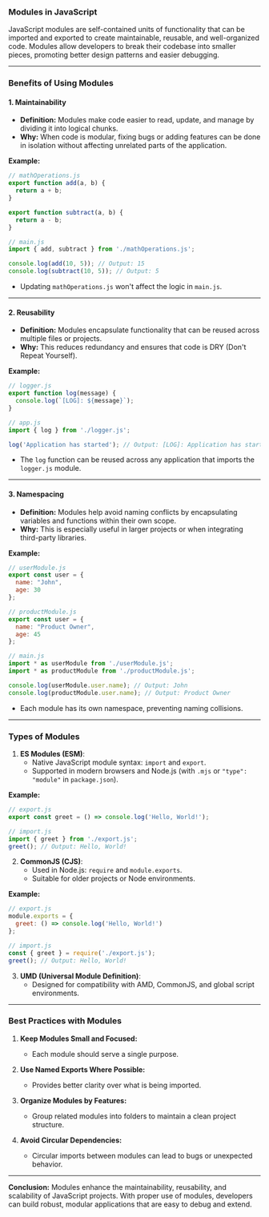 ### **Modules in JavaScript**

JavaScript modules are self-contained units of functionality that can be imported and exported to create maintainable, reusable, and well-organized code. Modules allow developers to break their codebase into smaller pieces, promoting better design patterns and easier debugging.

---

### **Benefits of Using Modules**

#### 1. **Maintainability**
- **Definition:** Modules make code easier to read, update, and manage by dividing it into logical chunks.
- **Why:** When code is modular, fixing bugs or adding features can be done in isolation without affecting unrelated parts of the application.

**Example:**
```javascript
// mathOperations.js
export function add(a, b) {
  return a + b;
}

export function subtract(a, b) {
  return a - b;
}
```
```javascript
// main.js
import { add, subtract } from './mathOperations.js';

console.log(add(10, 5)); // Output: 15
console.log(subtract(10, 5)); // Output: 5
```
- Updating `mathOperations.js` won't affect the logic in `main.js`.

---

#### 2. **Reusability**
- **Definition:** Modules encapsulate functionality that can be reused across multiple files or projects.
- **Why:** This reduces redundancy and ensures that code is DRY (Don't Repeat Yourself).

**Example:**
```javascript
// logger.js
export function log(message) {
  console.log(`[LOG]: ${message}`);
}
```
```javascript
// app.js
import { log } from './logger.js';

log('Application has started'); // Output: [LOG]: Application has started
```
- The `log` function can be reused across any application that imports the `logger.js` module.

---

#### 3. **Namespacing**
- **Definition:** Modules help avoid naming conflicts by encapsulating variables and functions within their own scope.
- **Why:** This is especially useful in larger projects or when integrating third-party libraries.

**Example:**
```javascript
// userModule.js
export const user = {
  name: "John",
  age: 30
};
```
```javascript
// productModule.js
export const user = {
  name: "Product Owner",
  age: 45
};
```
```javascript
// main.js
import * as userModule from './userModule.js';
import * as productModule from './productModule.js';

console.log(userModule.user.name); // Output: John
console.log(productModule.user.name); // Output: Product Owner
```
- Each module has its own namespace, preventing naming collisions.

---

### **Types of Modules**

1. **ES Modules (ESM)**:
   - Native JavaScript module syntax: `import` and `export`.
   - Supported in modern browsers and Node.js (with `.mjs` or `"type": "module"` in `package.json`).

**Example:**
```javascript
// export.js
export const greet = () => console.log('Hello, World!');
```
```javascript
// import.js
import { greet } from './export.js';
greet(); // Output: Hello, World!
```

2. **CommonJS (CJS)**:
   - Used in Node.js: `require` and `module.exports`.
   - Suitable for older projects or Node environments.

**Example:**
```javascript
// export.js
module.exports = {
  greet: () => console.log('Hello, World!')
};
```
```javascript
// import.js
const { greet } = require('./export.js');
greet(); // Output: Hello, World!
```

3. **UMD (Universal Module Definition)**:
   - Designed for compatibility with AMD, CommonJS, and global script environments.

---

### **Best Practices with Modules**

1. **Keep Modules Small and Focused:**
   - Each module should serve a single purpose.

2. **Use Named Exports Where Possible:**
   - Provides better clarity over what is being imported.

3. **Organize Modules by Features:**
   - Group related modules into folders to maintain a clean project structure.

4. **Avoid Circular Dependencies:**
   - Circular imports between modules can lead to bugs or unexpected behavior.

---

**Conclusion:**
Modules enhance the maintainability, reusability, and scalability of JavaScript projects. With proper use of modules, developers can build robust, modular applications that are easy to debug and extend.